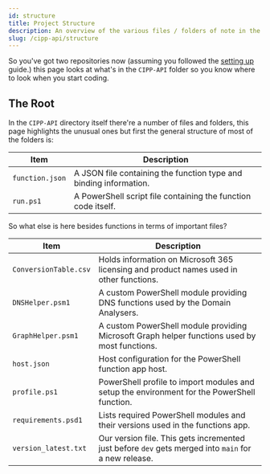 ```yaml
---
id: structure
title: Project Structure
description: An overview of the various files / folders of note in the CIPP API project.
slug: /cipp-api/structure
---
```


So you've got two repositories now (assuming you followed the [setting up](../../settingup/) guide.) this page looks at what's in the `CIPP-API` folder so you know where to look when you start coding.

## The Root

In the `CIPP-API` directory itself there're a number of files and folders, this page highlights the unusual ones but first the general structure of most of the folders is:

| Item               | Description                                                                                                         |
| ------------------ | ------------------------------------------------------------------------------------------------------------------- |
| `function.json`    | A JSON file containing the function type and binding information.                                                   |
| `run.ps1`          | A PowerShell script file containing the function code itself.                                                       |

So what else is here besides functions in terms of important files?

| Item                  | Description                                                                                                         |
| --------------------- | ------------------------------------------------------------------------------------------------------------------- |
| `ConversionTable.csv` | Holds information on Microsoft 365 licensing and product names used in other functions.                             |
| `DNSHelper.psm1`      | A custom PowerShell module providing DNS functions used by the Domain Analysers.                                    |
| `GraphHelper.psm1`    | A custom PowerShell module providing Microsoft Graph helper functions used by most functions.                       |
| `host.json`           | Host configuration for the PowerShell function app host.                                                            |
| `profile.ps1`         | PowerShell profile to import modules and setup the environment for the PowerShell function.                         |
| `requirements.psd1`   | Lists required PowerShell modules and their versions used in the functions app.                                     |
| `version_latest.txt`  | Our version file. This gets incremented just before `dev` gets merged into `main` for a new release.                |
